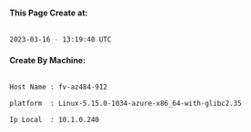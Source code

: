 
   
#### This Page Create at:

```bash

2023-03-16 - 13:19:40 UTC

```

#### Create By Machine:

```bash

Host Name : fv-az484-912

platform  : Linux-5.15.0-1034-azure-x86_64-with-glibc2.35

Ip Local  : 10.1.0.240

```

